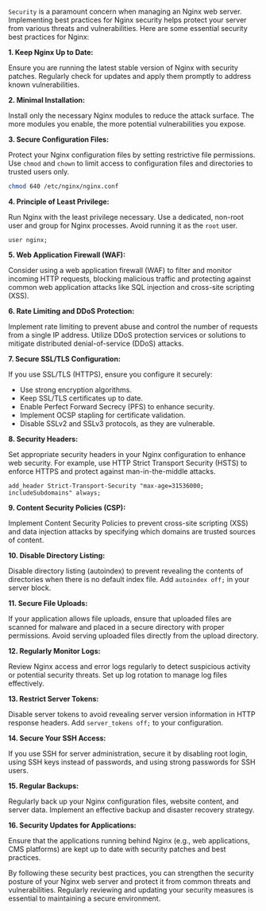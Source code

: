 `Security` is a paramount concern when managing an Nginx web server. Implementing best practices for Nginx security helps protect your server from various threats and vulnerabilities. Here are some essential security best practices for Nginx:

**1. Keep Nginx Up to Date:**

Ensure you are running the latest stable version of Nginx with security patches. Regularly check for updates and apply them promptly to address known vulnerabilities.

**2. Minimal Installation:**

Install only the necessary Nginx modules to reduce the attack surface. The more modules you enable, the more potential vulnerabilities you expose.

**3. Secure Configuration Files:**

Protect your Nginx configuration files by setting restrictive file permissions. Use `chmod` and `chown` to limit access to configuration files and directories to trusted users only.

```bash
chmod 640 /etc/nginx/nginx.conf
```

**4. Principle of Least Privilege:**

Run Nginx with the least privilege necessary. Use a dedicated, non-root user and group for Nginx processes. Avoid running it as the `root` user.

```nginx
user nginx;
```

**5. Web Application Firewall (WAF):**

Consider using a web application firewall (WAF) to filter and monitor incoming HTTP requests, blocking malicious traffic and protecting against common web application attacks like SQL injection and cross-site scripting (XSS).

**6. Rate Limiting and DDoS Protection:**

Implement rate limiting to prevent abuse and control the number of requests from a single IP address. Utilize DDoS protection services or solutions to mitigate distributed denial-of-service (DDoS) attacks.

**7. Secure SSL/TLS Configuration:**

If you use SSL/TLS (HTTPS), ensure you configure it securely:

- Use strong encryption algorithms.
- Keep SSL/TLS certificates up to date.
- Enable Perfect Forward Secrecy (PFS) to enhance security.
- Implement OCSP stapling for certificate validation.
- Disable SSLv2 and SSLv3 protocols, as they are vulnerable.

**8. Security Headers:**

Set appropriate security headers in your Nginx configuration to enhance web security. For example, use HTTP Strict Transport Security (HSTS) to enforce HTTPS and protect against man-in-the-middle attacks.

```nginx
add_header Strict-Transport-Security "max-age=31536000; includeSubdomains" always;
```

**9. Content Security Policies (CSP):**

Implement Content Security Policies to prevent cross-site scripting (XSS) and data injection attacks by specifying which domains are trusted sources of content.

**10. Disable Directory Listing:**

Disable directory listing (autoindex) to prevent revealing the contents of directories when there is no default index file. Add `autoindex off;` in your server block.

**11. Secure File Uploads:**

If your application allows file uploads, ensure that uploaded files are scanned for malware and placed in a secure directory with proper permissions. Avoid serving uploaded files directly from the upload directory.

**12. Regularly Monitor Logs:**

Review Nginx access and error logs regularly to detect suspicious activity or potential security threats. Set up log rotation to manage log files effectively.

**13. Restrict Server Tokens:**

Disable server tokens to avoid revealing server version information in HTTP response headers. Add `server_tokens off;` to your configuration.

**14. Secure Your SSH Access:**

If you use SSH for server administration, secure it by disabling root login, using SSH keys instead of passwords, and using strong passwords for SSH users.

**15. Regular Backups:**

Regularly back up your Nginx configuration files, website content, and server data. Implement an effective backup and disaster recovery strategy.

**16. Security Updates for Applications:**

Ensure that the applications running behind Nginx (e.g., web applications, CMS platforms) are kept up to date with security patches and best practices.

By following these security best practices, you can strengthen the security posture of your Nginx web server and protect it from common threats and vulnerabilities. Regularly reviewing and updating your security measures is essential to maintaining a secure environment.